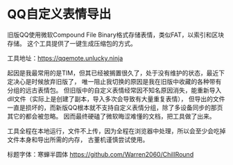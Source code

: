 # QQ自定义表情导出

旧版QQ使用微软Compound File Binary格式存储表情，类似FAT，以索引和区块存储。
这个工具提供了一键生成压缩包的方式。

工具地址：https://qqemote.unlucky.ninja

起因是我最常用的是TIM，但其已经被搁置很久了，处于没有维护的状态，最近下定决心是时候放弃旧版了，
唯一阻止我切换的原因是我在旧版中收藏的各种带有分组的远古表情包。
但旧版中的自定义表情经常因不知名原因消失，能重新导入dll文件（实际上是创建了副本，导入多次会导致有大量重复表情），
但导出的文件一直是损坏的，而新版QQ根本就不支持自定义表情分组，除了多设备同步的那页其它的都会被忽略。
因而最终硬磕了微软晦涩难懂的文档，把工具做了出来。

工具全程在本地运行，文件不上传，因为全程在浏览器中处理，所以会至少会吃掉文件本身和导出所需的内存，
古董机谨慎尝试使用。

标题字体：寒蝉半圆体 https://github.com/Warren2060/ChillRound